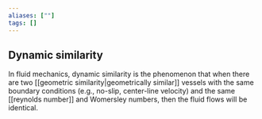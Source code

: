 ```yaml
---
aliases: [""]
tags: []
---
```


## Dynamic similarity
In fluid mechanics, dynamic similarity is the phenomenon that when there are two [[geometric similarity|geometrically similar]] vessels with the same boundary conditions (e.g., no-slip, center-line velocity) and the same [[reynolds number]] and Womersley numbers, then the fluid flows will be identical.


